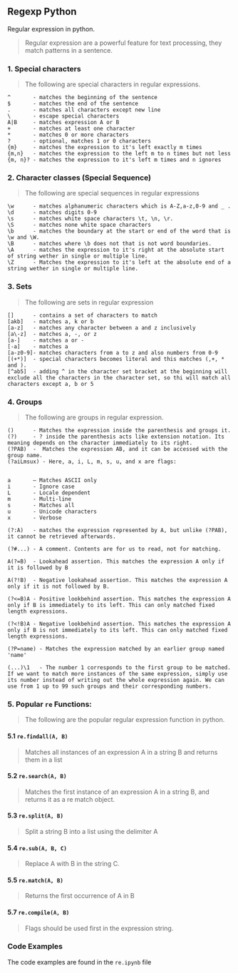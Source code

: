 ## Regexp Python

Regular expression in python.

> Regular expression are a powerful feature for text processing, they match patterns in a sentence.

### 1. Special characters

> The following are special characters in regular expressions.

```
^       - matches the beginning of the sentence
$       - matches the end of the sentence
.       - matches all characters except new line
\       - escape special characters
A|B     - matches expression A or B
+       - matches at least one character
*       - matches 0 or more characters
?       - optional, matches 1 or 0 characters
{m}     - matches the expression to it's left exactly m times
{m,n}   - matches the expression to the left m to n times but not less
{m, n}? - matches the expression to it's left m times and n ignores
```

### 2. Character classes (Special Sequence)

> The following are special sequences in regular expressions

```
\w      - matches alphanumeric characters which is A-Z,a-z,0-9 and _ .
\d      - matches digits 0-9
\s      - matches white space characters \t, \n, \r.
\S      - matches none white space characters
\b      - matches the boundary at the start or end of the word that is  \w and \W.
\B      - matches where \b does not that is not word boundaries.
\A      - matches the expression to it's right at the absolute start of string wether in single or multiple line.
\Z      - Matches the expression to it's left at the absolute end of a string wether in single or multiple line.

```

### 3. Sets

> The following are sets in regular expression

```
[]      - contains a set of characters to match
[akb]   - matches a, k or b
[a-z]   - matches any character between a and z inclusively
[a\-z]  - matches a, -, or z
[a-]    - matches a or -
[-a]    - matches a
[a-z0-9]- matches characters from a to z and also numbers from 0-9
[(+*)]  - special characters becomes literal and this matches (,+, * and ).
[^ab5]  - adding ^ in the character set bracket at the beginning will exclude all the characters in the character set, so thi will match all characters except a, b or 5
```

### 4. Groups

> The following are groups in regular expression.

```
()      - Matches the expression inside the parenthesis and groups it.
(?)     - ? inside the parenthesis acts like extension notation. Its meaning depends on the character immediately to its right.
(?PAB)  -  Matches the expression AB, and it can be accessed with the group name.
(?aiLmsux) - Here, a, i, L, m, s, u, and x are flags:


a       — Matches ASCII only
i       - Ignore case
L       - Locale dependent
m       - Multi-line
s       - Matches all
u       - Unicode characters
x       - Verbose

(?:A)   - matches the expression represented by A, but unlike (?PAB), it cannot be retrieved afterwards.

(?#...) - A comment. Contents are for us to read, not for matching.

A(?=B)  - Lookahead assertion. This matches the expression A only if it is followed by B

A(?!B)  - Negative lookahead assertion. This matches the expression A only if it is not followed by B.

(?<=B)A - Positive lookbehind assertion. This matches the expression A only if B is immediately to its left. This can only matched fixed length expressions.

(?<!B)A - Negative lookbehind assertion. This matches the expression A only if B is not immediately to its left. This can only matched fixed length expressions.

(?P=name) - Matches the expression matched by an earlier group named 'name'

(...)\1   - The number 1 corresponds to the first group to be matched. If we want to match more instances of the same expression, simply use its number instead of writing out the whole expression again. We can use from 1 up to 99 such groups and their corresponding numbers.
```

### 5. Popular `re` Functions:

> The following are the popular regular expression function in python.

#### 5.1 `re.findall(A, B)`

> Matches all instances of an expression A in a string B and returns them in a list

#### 5.2 `re.search(A, B)`

> Matches the first instance of an expression A in a string B, and returns it as a re match object.

#### 5.3 `re.split(A, B)`

> Split a string B into a list using the delimiter A

#### 5.4 `re.sub(A, B, C)`

> Replace A with B in the string C.

#### 5.5 `re.match(A, B)`

> Returns the first occurrence of A in B

#### 5.7 `re.compile(A, B)`

> Flags should be used first in the expression string.

### Code Examples

The code examples are found in the `re.ipynb` file
